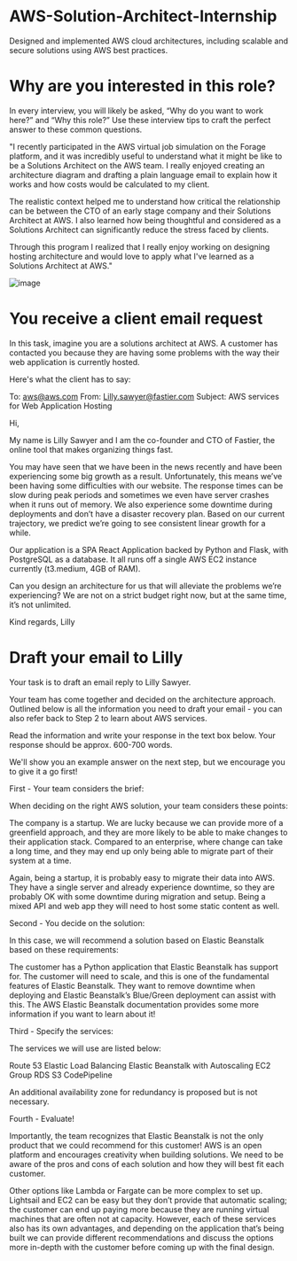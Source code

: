 # AWS-Solution-Architect-Internship
Designed and implemented AWS cloud architectures, including scalable and secure solutions using AWS best practices.

# Why are you interested in this role?
In every interview, you will likely be asked, “Why do you want to work here?” and “Why this role?” Use these interview tips to craft the perfect answer to these common questions.

"I recently participated in the AWS virtual job simulation on the Forage platform, and it was incredibly useful to understand what it might be like to be a Solutions Architect on the AWS team. I really enjoyed creating an architecture diagram and drafting a plain language email to explain how it works and how costs would be calculated to my client.

The realistic context helped me to understand how critical the relationship can be between the CTO of an early stage company and their Solutions Architect at AWS. I also learned how being thoughtful and considered as a Solutions Architect can significantly reduce the stress faced by clients.

Through this program I realized that I really enjoy working on designing hosting architecture and would love to apply what I've learned as a Solutions Architect at AWS."

![image](https://github.com/user-attachments/assets/66e3b661-d57b-40d5-b867-efe55e226a83)

# You receive a client email request

In this task, imagine you are a solutions architect at AWS. A customer has contacted you because they are having some problems with the way their web application is currently hosted.

Here's what the client has to say:

To: aws@aws.com From: Lilly.sawyer@fastier.com Subject: AWS services for Web Application Hosting

Hi,

My name is Lilly Sawyer and I am the co-founder and CTO of Fastier, the online tool that makes organizing things fast.

You may have seen that we have been in the news recently and have been experiencing some big growth as a result. Unfortunately, this means we’ve been having some difficulties with our website. The response times can be slow during peak periods and sometimes we even have server crashes when it runs out of memory. We also experience some downtime during deployments and don’t have a disaster recovery plan. Based on our current trajectory, we predict we’re going to see consistent linear growth for a while.

Our application is a SPA React Application backed by Python and Flask, with PostgreSQL as a database. It all runs off a single AWS EC2 instance currently (t3.medium, 4GB of RAM).

Can you design an architecture for us that will alleviate the problems we’re experiencing? We are not on a strict budget right now, but at the same time, it’s not unlimited.

Kind regards, Lilly

# Draft your email to Lilly

Your task is to draft an email reply to Lilly Sawyer.

Your team has come together and decided on the architecture approach. Outlined below is all the information you need to draft your email - you can also refer back to Step 2 to learn about AWS services.

Read the information and write your response in the text box below. Your response should be approx. 600-700 words.

We'll show you an example answer on the next step, but we encourage you to give it a go first!

First - Your team considers the brief:

When deciding on the right AWS solution, your team considers these points:

The company is a startup. We are lucky because we can provide more of a greenfield approach, 
and they are more likely to be able to make changes to their application stack. Compared to an enterprise, where change can take a long time, 
and they may end up only being able to migrate part of their system at a time.

Again, being a startup, it is probably easy to migrate their data into AWS. They have a single server and already experience downtime, so they are probably OK with some downtime during migration and setup. Being a mixed API and web app they will need to host some static content as well.

Second - You decide on the solution:

In this case, we will recommend a solution based on Elastic Beanstalk based on these requirements:

The customer has a Python application that Elastic Beanstalk has support for.
The customer will need to scale, and this is one of the fundamental features of Elastic Beanstalk.
They want to remove downtime when deploying and Elastic Beanstalk’s Blue/Green deployment can assist with this.
The AWS Elastic Beanstalk documentation provides some more information if you want to learn about it!

Third - Specify the services:

The services we will use are listed below:

Route 53
Elastic Load Balancing
Elastic Beanstalk with Autoscaling EC2 Group
RDS
S3
CodePipeline

An additional availability zone for redundancy is proposed but is not necessary.

Fourth - Evaluate!

Importantly, the team recognizes that Elastic Beanstalk is not the only
product that we could recommend for this customer! AWS is an open platform and encourages creativity when building solutions. 
We need to be aware of the pros and cons of each solution and how they will best fit each customer.

Other options like Lambda or Fargate can be more complex to set up. Lightsail and EC2 can be easy but they don’t provide that automatic scaling; the customer can end up paying more because they are running virtual machines that are often not at capacity. However, each of these services also has its own advantages, and depending on the application that’s being built we can provide different recommendations and discuss the options more in-depth with the customer before coming up with the final design.
